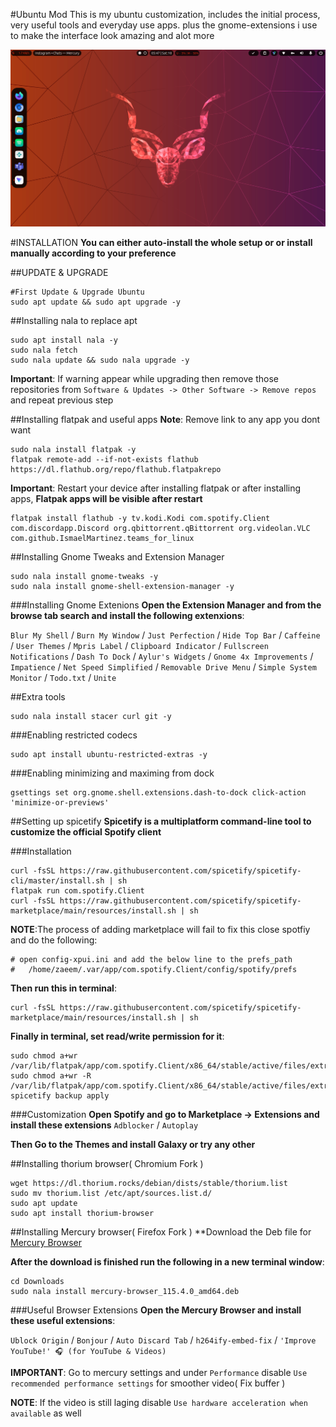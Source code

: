 <!-- MANPAGE: BEGIN EXCLUDED SECTION -->
#Ubuntu Mod
This is my ubuntu customization, includes the initial process, very useful tools and everyday use apps. plus the gnome-extensions i use to make the interface look amazing and alot more
<div align="center">

[![Ubuntu-Mod](https://github.com/zaeemali272/Ubuntu-Mod/blob/main/imgs/main.png)](#readme)


</div>
<!-- MANPAGE: END EXCLUDED SECTION -->

#INSTALLATION
**You can either auto-install the whole setup or or install manually according to your preference**

##UPDATE & UPGRADE
```
#First Update & Upgrade Ubuntu
sudo apt update && sudo apt upgrade -y

```

##Installing nala to replace apt
```
sudo apt install nala -y
sudo nala fetch
sudo nala update && sudo nala upgrade -y
```

**Important**: If warning appear while upgrading then remove those repositories from  `Software & Updates -> Other Software -> Remove repos` and repeat previous step

##Installing flatpak and useful apps
**Note**: Remove link to any app you dont want
```
sudo nala install flatpak -y
flatpak remote-add --if-not-exists flathub https://dl.flathub.org/repo/flathub.flatpakrepo
```
**Important**: Restart your device after installing flatpak or after installing apps, **Flatpak apps will be visible after restart**

```
flatpak install flathub -y tv.kodi.Kodi com.spotify.Client com.discordapp.Discord org.qbittorrent.qBittorrent org.videolan.VLC com.github.IsmaelMartinez.teams_for_linux
```

##Installing Gnome Tweaks and Extension Manager
```
sudo nala install gnome-tweaks -y
sudo nala install gnome-shell-extension-manager -y
```

###Installing Gnome Extenions
**Open the Extension Manager and from the browse tab search and install the following extenxions**:

`Blur My Shell` / `Burn My Window`  / `Just Perfection` / `Hide Top Bar` / `Caffeine` / `User Themes` / `Mpris Label` / `Clipboard Indicator` / `Fullscreen Notifications` / `Dash To Dock` / `Aylur's Widgets` / `Gnome 4x Improvements` / `Impatience` / `Net Speed Simplified` / `Removable Drive Menu` / `Simple System Monitor` / `Todo.txt` / `Unite`

##Extra tools
```
sudo nala install stacer curl git -y
```

###Enabling restricted codecs
```
sudo apt install ubuntu-restricted-extras -y
```

###Enabling minimizing and maximing from dock
```
gsettings set org.gnome.shell.extensions.dash-to-dock click-action 'minimize-or-previews'
```

##Setting up spicetify
**Spicetify is a multiplatform command-line tool to customize the official Spotify client**

###Installation
```
curl -fsSL https://raw.githubusercontent.com/spicetify/spicetify-cli/master/install.sh | sh
flatpak run com.spotify.Client
curl -fsSL https://raw.githubusercontent.com/spicetify/spicetify-marketplace/main/resources/install.sh | sh
```
**NOTE**:The process of adding marketplace will fail to fix this close spotfiy and do the following:

```
# open config-xpui.ini and add the below line to the prefs_path
#   /home/zaeem/.var/app/com.spotify.Client/config/spotify/prefs
```

**Then run this in terminal**:
```
curl -fsSL https://raw.githubusercontent.com/spicetify/spicetify-marketplace/main/resources/install.sh | sh
```

**Finally in terminal, set read/write permission for it**:
```
sudo chmod a+wr /var/lib/flatpak/app/com.spotify.Client/x86_64/stable/active/files/extra/share/spotify
sudo chmod a+wr -R /var/lib/flatpak/app/com.spotify.Client/x86_64/stable/active/files/extra/share/spotify/Apps
spicetify backup apply
```

###Customization
**Open Spotify and go to Marketplace -> Extensions and install these extensions**
`Adblocker` / `Autoplay`

**Then Go to the Themes and install Galaxy or try any other**


##Installing thorium browser( Chromium Fork )
```
wget https://dl.thorium.rocks/debian/dists/stable/thorium.list
sudo mv thorium.list /etc/apt/sources.list.d/
sudo apt update
sudo apt install thorium-browser
```

##Installing Mercury browser( Firefox Fork )
**Download the Deb file for [Mercury Browser](https://github.com/Alex313031/Mercury/releases/download/v.115.4.0/mercury-browser_115.4.0_amd64.deb)


**After the download is finished run the following in a new terminal window**:
```
cd Downloads
sudo nala install mercury-browser_115.4.0_amd64.deb
```

###Useful Browser Extensions
**Open the Mercury Browser and install these useful extensions**:

`Ublock Origin` / `Bonjour` / `Auto Discard Tab` / `h264ify-embed-fix` / `'Improve YouTube!' 🎧 (for YouTube & Videos)`

**IMPORTANT**: Go to mercury settings and under `Performance` disable `Use recommended performance settings` for smoother video( Fix buffer )

**NOTE**: If the video is still laging disable `Use hardware acceleration when available` as well





